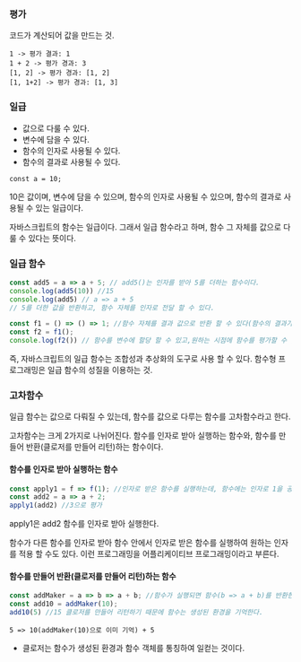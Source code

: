 ### 평가 
코드가 계산되어 값을 만드는 것.
```
1 -> 평가 결과: 1
1 + 2 -> 평가 경과: 3
[1, 2] -> 평가 경과: [1, 2]
[1, 1+2] -> 평가 경과: [1, 3]
```

### 일급
* 값으로 다룰 수 있다.
* 변수에 담을 수 있다.
* 함수의 인자로 사용될 수 있다.
* 함수의 결과로 사용될 수 있다.

```
const a = 10;
```
10은 값이며, 변수에 담을 수 있으며, 함수의 인자로 사용될 수 있으며, 함수의 결과로 사용될 수 있는 일급이다.

자바스크립트의 함수는 일급이다. 그래서 일급 함수라고 하며, 함수 그 자체를 값으로 다룰 수 있다는 뜻이다.

### 일급 함수
```javascript
const add5 = a => a + 5; // add5()는 인자를 받아 5를 더하는 함수이다. 
console.log(add5(10)) //15
console.log(add5) // a => a + 5
// 5를 더한 값을 반환하고, 함수 자체를 인자로 전달 할 수 있다.

const f1 = () => () => 1; //함수 자체를 결과 값으로 반환 할 수 있다(함수의 결과가 함수).
const f2 = f1(); 
console.log(f2()) // 함수를 변수에 할당 할 수 있고,원하는 시점에 함수를 평가할 수 있다.
```
즉, 자바스크립트의 일급 함수는 조합성과 추상화의 도구로 사용 할 수 있다. 함수형 프로그래밍은 일급 함수의 성질을 이용하는 것.

### 고차함수
일급 함수는 값으로 다뤄질 수 있는데, 함수를 값으로 다루는 함수를 고차함수라고 한다.

고차함수는 크게 2가지로 나뉘어진다. 함수를 인자로 받아 실행하는 함수와, 함수를 만들어 반환(클로저를 만들어 리턴)하는 함수이다.

#### 함수를 인자로 받아 실행하는 함수
```javascript
const apply1 = f => f(1); //인자로 받은 함수를 실행하는데, 함수에는 인자로 1을 공급한다.
const add2 = a => a + 2;
apply1(add2) //3으로 평가
```
apply1은 add2 함수를 인자로 받아 실행한다.

함수가 다른 함수를 인자로 받아 함수 안에서 인자로 받은 함수를 실행하여 원하는 인자를 적용 할 수도 있다. 이런 프로그래밍을 어플리케이티브 프로그래밍이라고 부른다.

#### 함수를 만들어 반환(클로저를 만들어 리턴)하는 함수
```javascript
const addMaker = a => b => a + b; //함수가 실행되면 함수(b => a + b)를 반환한다.
const add10 = addMaker(10);
add10(5) //15 클로저를 만들어 리턴하기 때문에 함수는 생성된 환경을 기억한다.
```
```
5 => 10(addMaker(10)으로 이미 기억) + 5
```
* 클로저는 함수가 생성된 환경과 함수 객체를 통칭하여 일컫는 것이다.
